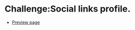 # Challenge:Social links profile. 

- [Preview page](https://challenge-social-links-profile-fm.netlify.app/)
